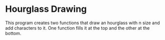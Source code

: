 # Hourglass Drawing

This program creates two functions that draw an hourglass with n size and add characters to it.
One function fills it at the top and the other at the bottom.
